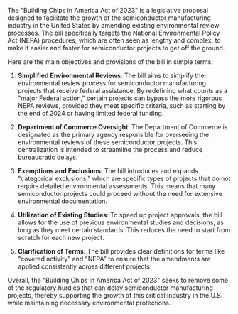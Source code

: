 The "Building Chips in America Act of 2023" is a legislative proposal designed to facilitate the growth of the semiconductor manufacturing industry in the United States by amending existing environmental review processes. The bill specifically targets the National Environmental Policy Act (NEPA) procedures, which are often seen as lengthy and complex, to make it easier and faster for semiconductor projects to get off the ground.

Here are the main objectives and provisions of the bill in simple terms:

1. **Simplified Environmental Reviews**: The bill aims to simplify the environmental review process for semiconductor manufacturing projects that receive federal assistance. By redefining what counts as a "major Federal action," certain projects can bypass the more rigorous NEPA reviews, provided they meet specific criteria, such as starting by the end of 2024 or having limited federal funding.

2. **Department of Commerce Oversight**: The Department of Commerce is designated as the primary agency responsible for overseeing the environmental reviews of these semiconductor projects. This centralization is intended to streamline the process and reduce bureaucratic delays.

3. **Exemptions and Exclusions**: The bill introduces and expands "categorical exclusions," which are specific types of projects that do not require detailed environmental assessments. This means that many semiconductor projects could proceed without the need for extensive environmental documentation.

4. **Utilization of Existing Studies**: To speed up project approvals, the bill allows for the use of previous environmental studies and decisions, as long as they meet certain standards. This reduces the need to start from scratch for each new project.

5. **Clarification of Terms**: The bill provides clear definitions for terms like "covered activity" and "NEPA" to ensure that the amendments are applied consistently across different projects.

Overall, the "Building Chips in America Act of 2023" seeks to remove some of the regulatory hurdles that can delay semiconductor manufacturing projects, thereby supporting the growth of this critical industry in the U.S. while maintaining necessary environmental protections.